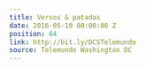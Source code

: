 ```yaml
---
title: Versos & patadas
date: 2016-05-10 00:00:00 Z
position: 64
link: http://bit.ly/DCSTelemundo
source: Telemundo Washington DC
---
```


